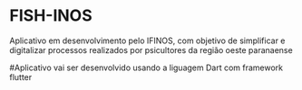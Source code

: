 # FISH-INOS
Aplicativo em desenvolvimento pelo IFINOS, com objetivo de simplificar e digitalizar processos realizados por psicultores da região oeste paranaense


#Aplicativo  vai ser desenvolvido usando a liguagem Dart com framework flutter
#
